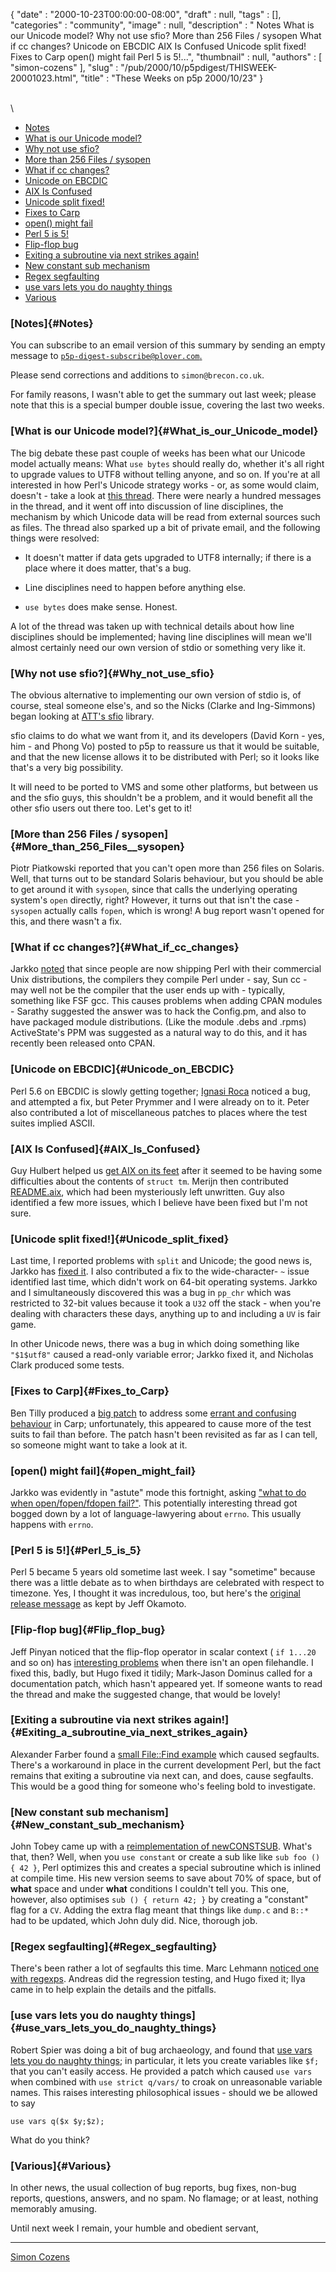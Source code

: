 {
   "date" : "2000-10-23T00:00:00-08:00",
   "draft" : null,
   "tags" : [],
   "categories" : "community",
   "image" : null,
   "description" : " Notes What is our Unicode model? Why not use sfio? More than 256 Files / sysopen What if cc changes? Unicode on EBCDIC AIX Is Confused Unicode split fixed! Fixes to Carp open() might fail Perl 5 is 5!...",
   "thumbnail" : null,
   "authors" : [
      "simon-cozens"
   ],
   "slug" : "/pub/2000/10/p5pdigest/THISWEEK-20001023.html",
   "title" : "These Weeks on p5p 2000/10/23"
}





\
\

-   [Notes](#Notes)
-   [What is our Unicode model?](#What_is_our_Unicode_model)
-   [Why not use sfio?](#Why_not_use_sfio)
-   [More than 256 Files / sysopen](#More_than_256_Files__sysopen)
-   [What if cc changes?](#What_if_cc_changes)
-   [Unicode on EBCDIC](#Unicode_on_EBCDIC)
-   [AIX Is Confused](#AIX_Is_Confused)
-   [Unicode split fixed!](#Unicode_split_fixed)
-   [Fixes to Carp](#Fixes_to_Carp)
-   [open() might fail](#open_might_fail)
-   [Perl 5 is 5!](#Perl_5_is_5)
-   [Flip-flop bug](#Flip_flop_bug)
-   [Exiting a subroutine via next strikes
    again!](#Exiting_a_subroutine_via_next_strikes_again)
-   [New constant sub mechanism](#New_constant_sub_mechanism)
-   [Regex segfaulting](#Regex_segfaulting)
-   [use vars lets you do naughty
    things](#use_vars_lets_you_do_naughty_things)
-   [Various](#Various)

### [Notes]{#Notes}

You can subscribe to an email version of this summary by sending an
empty message to
[`p5p-digest-subscribe@plover.com`.](mailto:p5p-digest-subscribe@plover.com)

Please send corrections and additions to `simon@brecon.co.uk`.

For family reasons, I wasn't able to get the summary out last week;
please note that this is a special bumper double issue, covering the
last two weeks.

### [What is our Unicode model?]{#What_is_our_Unicode_model}

The big debate these past couple of weeks has been what our Unicode
model actually means: What `use bytes` should really do, whether it's
all right to upgrade values to UTF8 without telling anyone, and so on.
If you're at all interested in how Perl's Unicode strategy works - or,
as some would claim, doesn't - take a look at [this
thread](http://www.xray.mpe.mpg.de/mailing-lists/perl5-porters/2000-10/msg00261.html).
There were nearly a hundred messages in the thread, and it went off into
discussion of line disciplines, the mechanism by which Unicode data will
be read from external sources such as files. The thread also sparked up
a bit of private email, and the following things were resolved:

-   It doesn't matter if data gets upgraded to UTF8 internally; if there
    is a place where it does matter, that's a bug.

-   Line disciplines need to happen before anything else.

-   `use bytes` does make sense. Honest.

A lot of the thread was taken up with technical details about how line
disciplines should be implemented; having line disciplines will mean
we'll almost certainly need our own version of stdio or something very
like it.

### [Why not use sfio?]{#Why_not_use_sfio}

The obvious alternative to implementing our own version of stdio is, of
course, steal someone else's, and so the Nicks (Clarke and Ing-Simmons)
began looking at [ATT's
sfio](http://www.research.att.com/sw/tools/sfio/) library.

sfio claims to do what we want from it, and its developers (David Korn -
yes, him - and Phong Vo) posted to p5p to reassure us that it would be
suitable, and that the new license allows it to be distributed with
Perl; so it looks like that's a very big possibility.

It will need to be ported to VMS and some other platforms, but between
us and the sfio guys, this shouldn't be a problem, and it would benefit
all the other sfio users out there too. Let's get to it!

### [More than 256 Files / sysopen]{#More_than_256_Files__sysopen}

Piotr Piatkowski reported that you can't open more than 256 files on
Solaris. Well, that turns out to be standard Solaris behaviour, but you
should be able to get around it with `sysopen`, since that calls the
underlying operating system's `open` directly, right? However, it turns
out that isn't the case - `sysopen` actually calls `fopen`, which is
wrong! A bug report wasn't opened for this, and there wasn't a fix.

### [What if cc changes?]{#What_if_cc_changes}

Jarkko
[noted](http://www.xray.mpe.mpg.de/mailing-lists/perl5-porters/2000-10/msg00371.html)
that since people are now shipping Perl with their commercial Unix
distributions, the compilers they compile Perl under - say, Sun cc - may
well not be the compiler that the user ends up with - typically,
something like FSF gcc. This causes problems when adding CPAN modules -
Sarathy suggested the answer was to hack the Config.pm, and also to have
packaged module distributions. (Like the module .debs and .rpms)
ActiveState's PPM was suggested as a natural way to do this, and it has
recently been released onto CPAN.

### [Unicode on EBCDIC]{#Unicode_on_EBCDIC}

Perl 5.6 on EBCDIC is slowly getting together; [Ignasi
Roca](http://www.xray.mpe.mpg.de/mailing-lists/perl5-porters/2000-10/msg00400.html)
noticed a bug, and attempted a fix, but Peter Prymmer and I were already
on to it. Peter also contributed a lot of miscellaneous patches to
places where the test suites implied ASCII.

### [AIX Is Confused]{#AIX_Is_Confused}

Guy Hulbert helped us [get AIX on its
feet](http://www.xray.mpe.mpg.de/mailing-lists/perl5-porters/2000-10/msg00575.html)
after it seemed to be having some difficulties about the contents of
`struct tm`. Merijn then contributed
[README.aix](http://www.xray.mpe.mpg.de/mailing-lists/perl5-porters/2000-10/msg00642.html),
which had been mysteriously left unwritten. Guy also identified a few
more issues, which I believe have been fixed but I'm not sure.

### [Unicode split fixed!]{#Unicode_split_fixed}

Last time, I reported problems with `split` and Unicode; the good news
is, Jarkko has [fixed
it](http://www.xray.mpe.mpg.de/mailing-lists/perl5-porters/2000-10/msg00612.html).
I also contributed a fix to the wide-character- `~` issue identified
last time, which didn't work on 64-bit operating systems. Jarkko and I
simultaneously discovered this was a bug in `pp_chr` which was
restricted to 32-bit values because it took a `U32` off the stack - when
you're dealing with characters these days, anything up to and including
a `UV` is fair game.

In other Unicode news, there was a bug in which doing something like
`"$1$utf8"` caused a read-only variable error; Jarkko fixed it, and
Nicholas Clark produced some tests.

### [Fixes to Carp]{#Fixes_to_Carp}

Ben Tilly produced a [big
patch](http://www.xray.mpe.mpg.de/mailing-lists/perl5-porters/2000-10/msg00617.html)
to address some [errant and confusing
behaviour](http://www.xray.mpe.mpg.de/mailing-lists/perl5-porters/2000-10/msg00605.html)
in Carp; unfortunately, this appeared to cause more of the test suits to
fail than before. The patch hasn't been revisited as far as I can tell,
so someone might want to take a look at it.

### [open() might fail]{#open_might_fail}

Jarkko was evidently in "astute" mode this fortnight, asking ["what to
do when open/fopen/fdopen
fail?"](http://www.xray.mpe.mpg.de/mailing-lists/perl5-porters/2000-10/msg00697.html).
This potentially interesting thread got bogged down by a lot of
language-lawyering about `errno`. This usually happens with `errno`.

### [Perl 5 is 5!]{#Perl_5_is_5}

Perl 5 became 5 years old sometime last week. I say "sometime" because
there was a little debate as to when birthdays are celebrated with
respect to timezone. Yes, I thought it was incredulous, too, but here's
the [original release
message](http://www.xray.mpe.mpg.de/mailing-lists/perl5-porters/2000-10/msg00847.html)
as kept by Jeff Okamoto.

### [Flip-flop bug]{#Flip_flop_bug}

Jeff Pinyan noticed that the flip-flop operator in scalar context (
`if 1...20` and so on) has [interesting
problems](http://www.xray.mpe.mpg.de/mailing-lists/perl5-porters/2000-10/msg00777.html)
when there isn't an open filehandle. I fixed this, badly, but Hugo fixed
it tidily; Mark-Jason Dominus called for a documentation patch, which
hasn't appeared yet. If someone wants to read the thread and make the
suggested change, that would be lovely!

### [Exiting a subroutine via next strikes again!]{#Exiting_a_subroutine_via_next_strikes_again}

Alexander Farber found a [small File::Find
example](http://www.xray.mpe.mpg.de/mailing-lists/perl5-porters/2000-10/msg00860.html)
which caused segfaults. There's a workaround in place in the current
development Perl, but the fact remains that exiting a subroutine via
next can, and does, cause segfaults. This would be a good thing for
someone who's feeling bold to investigate.

### [New constant sub mechanism]{#New_constant_sub_mechanism}

John Tobey came up with a [reimplementation of
newCONSTSUB](http://www.xray.mpe.mpg.de/mailing-lists/perl5-porters/2000-10/msg00939.html).
What's that, then? Well, when you `use constant` or create a sub like
like `sub foo () { 42 }`, Perl optimizes this and creates a special
subroutine which is inlined at compile time. His new version seems to
save about 70% of space, but of **what** space and under **what**
conditions I couldn't tell you. This one, however, also optimises
`sub () { return 42; }` by creating a "constant" flag for a `CV`. Adding
the extra flag meant that things like `dump.c` and `B::*` had to be
updated, which John duly did. Nice, thorough job.

### [Regex segfaulting]{#Regex_segfaulting}

There's been rather a lot of segfaults this time. Marc Lehmann [noticed
one with
regexps](http://www.xray.mpe.mpg.de/mailing-lists/perl5-porters/2000-10/msg00931.html).
Andreas did the regression testing, and Hugo fixed it; Ilya came in to
help explain the details and the pitfalls.

### [use vars lets you do naughty things]{#use_vars_lets_you_do_naughty_things}

Robert Spier was doing a bit of bug archaeology, and found that [use
vars lets you do naughty
things](http://www.xray.mpe.mpg.de/mailing-lists/perl5-porters/2000-10/msg00961.html);
in particular, it lets you create variables like `$f;` that you can't
easily access. He provided a patch which caused `use vars` when combined
with `use strict q/vars/` to croak on unreasonable variable names. This
raises interesting philosophical issues - should we be allowed to say

    use vars q($x $y;$z);

What do you think?

### [Various]{#Various}

In other news, the usual collection of bug reports, bug fixes, non-bug
reports, questions, answers, and no spam. No flamage; or at least,
nothing memorably amusing.

Until next week I remain, your humble and obedient servant,

------------------------------------------------------------------------

[Simon Cozens](mailto:simon@brecon.co.uk)


